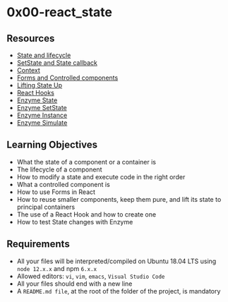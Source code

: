 # 0x00-react_state

## Resources
- [State and lifecycle](https://intranet.hbtn.io/rltoken/eJGdZs8dR-tMQ6m6x5uUAg)
- [SetState and State callback](https://intranet.hbtn.io/rltoken/5PAn44BKQ1KxQ2Qfe5QRBA)
- [Context](https://intranet.hbtn.io/rltoken/zByXReoS0oHzbF_cHXjEnQ)
- [Forms and Controlled components](https://intranet.hbtn.io/rltoken/hbNwNkuYff2L5zEdTbud7w)
- [Lifting State Up](https://intranet.hbtn.io/rltoken/lwpzCydMjmS8fTJOID-OMw)
- [React Hooks](https://intranet.hbtn.io/rltoken/c5hqn4O0HkbVahzMT8bQ5Q)
- [Enzyme State](https://intranet.hbtn.io/rltoken/ozDeykxg7SFpIJAOjFxhAQ)
- [Enzyme SetState](https://intranet.hbtn.io/rltoken/RXIejhrlRZUZJSebRlhtEw)
- [Enzyme Instance](https://intranet.hbtn.io/rltoken/oEpKkvSWZjaE0JwWGeUdPQ)
- [Enzyme Simulate](https://intranet.hbtn.io/rltoken/kuLh2Y3pFhWkwCG4PJOmUQ)
  
## Learning Objectives
- What the state of a component or a container is
- The lifecycle of a component
- How to modify a state and execute code in the right order
- What a controlled component is
- How to use Forms in React
- How to reuse smaller components, keep them pure, and lift its state to principal containers
- The use of a React Hook and how to create one
- How to test State changes with Enzyme

## Requirements
- All your files will be interpreted/compiled on Ubuntu 18.04 LTS using ```node 12.x.x``` and npm ```6.x.x```
- Allowed editors: ```vi```, ```vim```, ```emacs```, ```Visual Studio Code```
- All your files should end with a new line
- A ```README.md file```, at the root of the folder of the project, is mandatory
  